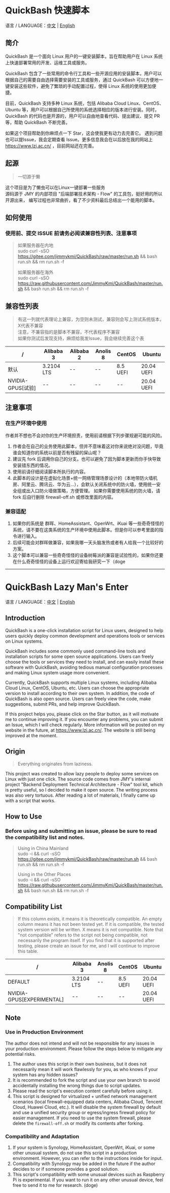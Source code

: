 # QuickBash 快速脚本

语言 / LANGUAGE：[中文](#quickbash-懒虫专用回车) | [English](#quickbash-lazy-mans-enter)

## 简介

QuickBash 是一个面向 Linux 用户的一键安装脚本，旨在帮助用户在 Linux 系统上快速部署常用的开发、运维工具或服务。

QuickBash 包含了一些常用的命令行工具和一些开源应用的安装脚本，用户可以根据自己的需要自由选择需要安装的工具或服务，通过
QuickBash 可以方便地一键安装这些软件，避免了繁琐的手动配置过程，使得 Linux 系统的使用更加便捷。

目前，QuickBash 支持多种 Linux 系统，包括 Alibaba Cloud Linux、CentOS、Ubuntu 等，用户可以根据自己所使用的系统选择相应的版本进行安装。同时，QuickBash
的代码也是开源的，用户可以自由地查看代码、提出建议、提交 PR 等，帮助 QuickBash 不断完善。

如果这个项目帮助到你麻烦点一下 Star，这会使我更有动力去完善它。
遇到问题也可以提Issue，我会定期查看 Issue。更多信息我会在以后放在我的网站上 https://www.lzj.ac.cn/ ，目前网站还在完善。

## 起源

> 一切源于懒
>
这个项目是为了懒虫可以在Linux一键部署一些服务 \
源码源于 JMY 的内部项目 "后端部署技术架构 - Flow" 的工具包，挺好用的所以开源出来，
编写过程也非常曲折，看了不少资料最后总结出一个能用的脚本。

## 如何使用
### 使用前、提交 ISSUE 前请务必阅读兼容性列表、注意事项

> 
> 如果服务器在内地 \
> sudo curl -sSO https://gitee.com/jimmykmi/QuickBash/raw/master/run.sh && bash run.sh && rm run.sh -f
>
> 如果服务器在海外 \
> sudo curl -sSO https://raw.githubusercontent.com/JimmyKmi/QuickBash/master/run.sh && bash run.sh && rm run.sh -f
>

## 兼容性列表

> 有这一列就代表理论上兼容，为空则未测试，兼容则会写上测试系统版本，X代表不兼容 \
> 注意，不兼容指的是脚本不兼容，不代表程序不兼容 \
> 如果你测试后发现支持，麻烦给我发Issue，我会继续完善这个表

| /               | Alibaba 3  | Alibaba 2 | Anolis 8 | CentOS   | Ubuntu     |
|-----------------|------------|-----------|----------|----------|------------|
| 默认              | 3.2104 LTS | --        | --       | 8.5 UEFI | 20.04 UEFI |
| NVIDIA-GPUS[试验] | --         | --        | --       | --       | 20.04 UEFI |

## 注意事项

### 在生产环境中使用
作者并不想也不会对你的生产环境担责，使用前请根据下列步骤规避可能的风险。
1. 作者会在自己的业务使用此脚本，但并不意味着这对你来说绝对没问题，毕竟谁会知道你的系统以前是否有残留的屎山呢？
2. 建议先 fork 后调用你自己的分支。也可以避免了因为脚本更新而你手快导致安装错东西的情况。
3. 使用前请仔细阅读脚本所执行的内容。
4. 此脚本的设计是在虚拟化场景+统一网络管理场景设计的（本地带防火墙机房、阿里云、腾讯云、华为云...），会默认关闭系统中的防火墙，使用统一安全组或出入口防火墙做策略，方便管理。
如果你需要使用系统的防火墙，请 fork 后自行删除 firewall-off.sh 或修改里面的内容。

### 兼容适配
1. 如果你的系统是 群晖、HomeAssistant、OpenWrt、iKuai 等一些奇奇怪怪的系统，请不要在这类系统的生产环境中使用此脚本。但是你可以参考里面的指令进行输入。
2. 后续可能会对群晖做兼容，如果我哪一天头脑发热或者有人给我一个比较好的方案。
3. 这个脚本可以兼容一些奇奇怪怪的设备树莓派的兼容是试验性的，如果你还要在什么奇奇怪怪的设备上运行欢迎寄给我研究一下（doge

---

# QuickBash Lazy Man's Enter

语言 / LANGUAGE：[中文](#quickbash-懒虫专用回车) | [English](#quickbash-lazy-mans-enter)

## Introduction

QuickBash is a one-click installation script for Linux users, designed to help users quickly deploy common development
and operations tools or services on Linux systems.

QuickBash includes some commonly used command-line tools and installation scripts for some open source applications.
Users can freely choose the tools or services they need to install, and can easily install these software with
QuickBash, avoiding tedious manual configuration processes and making Linux system usage more convenient.

Currently, QuickBash supports multiple Linux systems, including Alibaba Cloud Linux, CentOS, Ubuntu, etc. Users can
choose the appropriate version to install according to their own system. In addition, the code of QuickBash is also open
source. Users can freely view the code, make suggestions, submit PRs, and help improve QuickBash.

If this project helps you, please click on the Star button, as it will motivate me to continue improving it. If you
encounter any problems, you can submit an Issue, which I will check regularly. More information will be posted on my
website in the future, at https://www.lzj.ac.cn/. The website is still being improved at the moment.

## Origin

> Everything originates from laziness.
>
This project was created to allow lazy people to deploy some services on Linux with just one click. The source code
comes from JMY's internal project "Backend Deployment Technical Architecture - Flow" tool kit, which is pretty useful,
so I decided to make it open source. The writing process was also very tortuous. After reading a lot of materials, I
finally came up with a script that works.

## How to Use
### Before using and submitting an issue, please be sure to read the compatibility list and notes.

> Using in China Mainland \
> sudo -i && curl -sSO https://gitee.com/jimmykmi/QuickBash/raw/master/run.sh && bash run.sh && rm run.sh -f
>
> Using in the Other Places \
> sudo -i && curl -sSO https://raw.githubusercontent.com/JimmyKmi/QuickBash/master/run.sh && bash run.sh && rm run.sh -f

## Compatibility List

> If this column exists, it means it is theoretically compatible. An empty column means it has not been tested yet. If it is compatible, the tested system version will be written. X means it is not compatible.
> Note that "not compatible" refers to the script not being compatible, not necessarily the program itself.
> If you find that it is supported after testing, please create an issue for me, and I will continue to improve this table.

| /                         | Alibaba 3  | Anolis 8 | CentOS   | Ubuntu     |
|---------------------------|------------|----------|----------|------------|
| DEFAULT                   | 3.2104 LTS | --       | 8.5 UEFI | 20.04 UEFI |
| NVIDIA-GPUS[EXPERIMENTAL] | --         | --       | --       | 20.04 UEFI |

## Note

### Use in Production Environment
The author does not intend and will not be responsible for any issues in your production environment. Please follow the steps below to mitigate any potential risks.
1. The author uses this script in their own business, but it does not necessarily mean it will work flawlessly for you, as who knows if your system has any hidden issues?
2. It is recommended to fork the script and use your own branch to avoid accidentally installing the wrong things due to script updates.
3. Please read the script's execution content carefully before using it.
4. This script is designed for virtualized + unified network management scenarios (local firewall-equipped data centers, Alibaba Cloud, Tencent Cloud, Huawei Cloud, etc.). It will disable the system firewall by default and use a unified security group or egress/ingress firewall policy for easier management. If you need to use the system firewall, please delete the `firewall-off.sh` or modify its contents after forking.

### Compatibility and Adaptation
1. If your system is Synology, HomeAssistant, OpenWrt, iKuai, or some other unusual system, do not use this script in a production environment. However, you can refer to the instructions inside for input.
2. Compatibility with Synology may be added in the future if the author decides to or if someone provides a good solution.
3. This script's compatibility with some unusual devices such as Raspberry Pi is experimental. If you want to run it on any other unusual device, feel free to send it to me for research. (doge)
